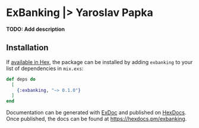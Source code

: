 # ExBanking |> Yaroslav Papka

**TODO: Add description**

## Installation

If [available in Hex](https://hex.pm/docs/publish), the package can be installed
by adding `exbanking` to your list of dependencies in `mix.exs`:

```elixir
def deps do
  [
    {:exbanking, "~> 0.1.0"}
  ]
end
```

Documentation can be generated with [ExDoc](https://github.com/elixir-lang/ex_doc)
and published on [HexDocs](https://hexdocs.pm). Once published, the docs can
be found at <https://hexdocs.pm/exbanking>.

